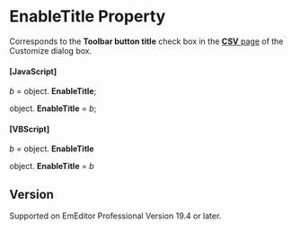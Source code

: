 # EnableTitle Property

Corresponds to the **Toolbar button title** check box in the [**CSV** page](../../dlg/customize/csv/index) of the Customize dialog box.

#### \[JavaScript\]

_b_ = object. **EnableTitle**;

object. **EnableTitle** = _b_;

#### \[VBScript\]

_b_ = object. **EnableTitle**

object. **EnableTitle** = _b_

## Version

Supported on EmEditor Professional Version 19.4 or later.